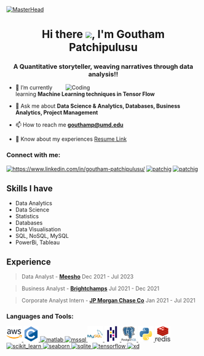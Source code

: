 [![MasterHead](https://blog.bit.ai/wp-content/uploads/2018/09/How-to-Embed-GitHub-Gists-in-Your-Documents-Blog-Banner.png)](https://github.com/PatchiG)
<h1 align="center">Hi there 
  <img src = "https://raw.githubusercontent.com/MartinHeinz/MartinHeinz/master/wave.gif" width = '30px'>, I'm Goutham Patchipulusu</h1>
<h3 align="center">A Quantitative storyteller, weaving narratives through data analysis!!</h3>
<img align="right" alt="Coding" width="350" src="https://miro.medium.com/v2/resize:fit:1400/0*08dAfJ2wmnmqgsrl.gif">

- 🌱 I’m currently learning **Machine Learning techniques in Tensor Flow**

- 💬 Ask me about **Data Science & Analytics, Databases, Business Analytics, Project Management**

- 📫 How to reach me **gouthamp@umd.edu**

- 📄 Know about my experiences [Resume Link](https://docs.google.com/document/d/1R02P4WT82mMS8ZG0IgKbBFbGwOrhf-8Lkdrks8qj2Pg/edit)

<h3 align="left">Connect with me:</h3>
<p align="left">
<a href="https://linkedin.com/in/https://www.linkedin.com/in/goutham-patchipulusu/" target="blank"><img align="center" src="https://raw.githubusercontent.com/rahuldkjain/github-profile-readme-generator/master/src/images/icons/Social/linked-in-alt.svg" alt="https://www.linkedin.com/in/goutham-patchipulusu/" height="30" width="40" /></a>
<a href="https://kaggle.com/patchig" target="blank"><img align="center" src="https://raw.githubusercontent.com/rahuldkjain/github-profile-readme-generator/master/src/images/icons/Social/kaggle.svg" alt="patchig" height="30" width="40" /></a>
<a href="https://instagram.com/patchig" target="blank"><img align="center" src="https://raw.githubusercontent.com/rahuldkjain/github-profile-readme-generator/master/src/images/icons/Social/instagram.svg" alt="patchig" height="30" width="40" /></a>
</p>

## Skills I have

* Data Analytics
* Data Science
* Statistics
* Databases
* Data Visualisation
* SQL, NoSQL, MySQL
* PowerBi, Tableau


## Experience

> Data Analyst - [**Meesho**](https://www.meesho.com/) Dec 2021 - Jul 2023

> Business Analyst - [**Brightchamps**](https://brightchamps.com/) Jul 2021 - Dec 2021

> Corporate Analyst Intern - [**JP Morgan Chase Co**](https://careers.jpmorgan.com/us/en/students/programs/cadp-summer-analyst?search=&tags=location__Americas__UnitedStatesofAmerica) Jan 2021 - Jul 2021

<h3 align="left">Languages and Tools:</h3>
<p align="left"> <a href="https://aws.amazon.com" target="_blank" rel="noreferrer"> <img src="https://raw.githubusercontent.com/devicons/devicon/master/icons/amazonwebservices/amazonwebservices-original-wordmark.svg" alt="aws" width="40" height="40"/> </a> <a href="https://www.cprogramming.com/" target="_blank" rel="noreferrer"> <img src="https://raw.githubusercontent.com/devicons/devicon/master/icons/c/c-original.svg" alt="c" width="40" height="40"/> </a> <a href="https://www.mathworks.com/" target="_blank" rel="noreferrer"> <img src="https://upload.wikimedia.org/wikipedia/commons/2/21/Matlab_Logo.png" alt="matlab" width="40" height="40"/> </a> <a href="https://www.microsoft.com/en-us/sql-server" target="_blank" rel="noreferrer"> <img src="https://www.svgrepo.com/show/303229/microsoft-sql-server-logo.svg" alt="mssql" width="40" height="40"/> </a> <a href="https://www.mysql.com/" target="_blank" rel="noreferrer"> <img src="https://raw.githubusercontent.com/devicons/devicon/master/icons/mysql/mysql-original-wordmark.svg" alt="mysql" width="40" height="40"/> </a> <a href="https://pandas.pydata.org/" target="_blank" rel="noreferrer"> <img src="https://raw.githubusercontent.com/devicons/devicon/2ae2a900d2f041da66e950e4d48052658d850630/icons/pandas/pandas-original.svg" alt="pandas" width="40" height="40"/> </a> <a href="https://www.postgresql.org" target="_blank" rel="noreferrer"> <img src="https://raw.githubusercontent.com/devicons/devicon/master/icons/postgresql/postgresql-original-wordmark.svg" alt="postgresql" width="40" height="40"/> </a> <a href="https://www.python.org" target="_blank" rel="noreferrer"> <img src="https://raw.githubusercontent.com/devicons/devicon/master/icons/python/python-original.svg" alt="python" width="40" height="40"/> </a> <a href="https://redis.io" target="_blank" rel="noreferrer"> <img src="https://raw.githubusercontent.com/devicons/devicon/master/icons/redis/redis-original-wordmark.svg" alt="redis" width="40" height="40"/> </a> <a href="https://scikit-learn.org/" target="_blank" rel="noreferrer"> <img src="https://upload.wikimedia.org/wikipedia/commons/0/05/Scikit_learn_logo_small.svg" alt="scikit_learn" width="40" height="40"/> </a> <a href="https://seaborn.pydata.org/" target="_blank" rel="noreferrer"> <img src="https://seaborn.pydata.org/_images/logo-mark-lightbg.svg" alt="seaborn" width="40" height="40"/> </a> <a href="https://www.sqlite.org/" target="_blank" rel="noreferrer"> <img src="https://www.vectorlogo.zone/logos/sqlite/sqlite-icon.svg" alt="sqlite" width="40" height="40"/> </a> <a href="https://www.tensorflow.org" target="_blank" rel="noreferrer"> <img src="https://www.vectorlogo.zone/logos/tensorflow/tensorflow-icon.svg" alt="tensorflow" width="40" height="40"/> </a> <a href="https://www.adobe.com/products/xd.html" target="_blank" rel="noreferrer"> <img src="https://cdn.worldvectorlogo.com/logos/adobe-xd.svg" alt="xd" width="40" height="40"/> </a> </p>

